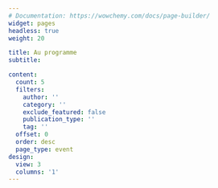 ```yaml
---
# Documentation: https://wowchemy.com/docs/page-builder/
widget: pages
headless: true
weight: 20

title: Au programme
subtitle:

content:
  count: 5
  filters:
    author: ''
    category: ''
    exclude_featured: false
    publication_type: ''
    tag: ''
  offset: 0
  order: desc
  page_type: event
design:
  view: 3
  columns: '1'
---
```

